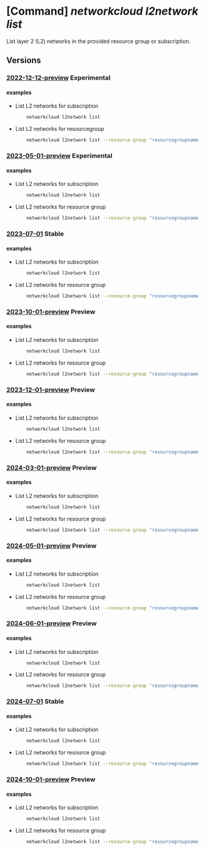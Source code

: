 # [Command] _networkcloud l2network list_

List layer 2 (L2) networks in the provided resource group or subscription.

## Versions

### [2022-12-12-preview](/Resources/mgmt-plane/L3N1YnNjcmlwdGlvbnMve30vcHJvdmlkZXJzL21pY3Jvc29mdC5uZXR3b3JrY2xvdWQvbDJuZXR3b3Jrcw==/2022-12-12-preview.xml) **Experimental**

<!-- mgmt-plane /subscriptions/{}/providers/microsoft.networkcloud/l2networks 2022-12-12-preview -->
<!-- mgmt-plane /subscriptions/{}/resourcegroups/{}/providers/microsoft.networkcloud/l2networks 2022-12-12-preview -->

#### examples

- List L2 networks for subscription
    ```bash
        networkcloud l2network list
    ```

- List L2 networks for resourcegroup
    ```bash
        networkcloud l2network list --resource-group "resourcegroupname"
    ```

### [2023-05-01-preview](/Resources/mgmt-plane/L3N1YnNjcmlwdGlvbnMve30vcHJvdmlkZXJzL21pY3Jvc29mdC5uZXR3b3JrY2xvdWQvbDJuZXR3b3Jrcw==/2023-05-01-preview.xml) **Experimental**

<!-- mgmt-plane /subscriptions/{}/providers/microsoft.networkcloud/l2networks 2023-05-01-preview -->
<!-- mgmt-plane /subscriptions/{}/resourcegroups/{}/providers/microsoft.networkcloud/l2networks 2023-05-01-preview -->

#### examples

- List L2 networks for subscription
    ```bash
        networkcloud l2network list
    ```

- List L2 networks for resource group
    ```bash
        networkcloud l2network list --resource-group "resourcegroupname"
    ```

### [2023-07-01](/Resources/mgmt-plane/L3N1YnNjcmlwdGlvbnMve30vcHJvdmlkZXJzL21pY3Jvc29mdC5uZXR3b3JrY2xvdWQvbDJuZXR3b3Jrcw==/2023-07-01.xml) **Stable**

<!-- mgmt-plane /subscriptions/{}/providers/microsoft.networkcloud/l2networks 2023-07-01 -->
<!-- mgmt-plane /subscriptions/{}/resourcegroups/{}/providers/microsoft.networkcloud/l2networks 2023-07-01 -->

#### examples

- List L2 networks for subscription
    ```bash
        networkcloud l2network list
    ```

- List L2 networks for resource group
    ```bash
        networkcloud l2network list --resource-group "resourcegroupname"
    ```

### [2023-10-01-preview](/Resources/mgmt-plane/L3N1YnNjcmlwdGlvbnMve30vcHJvdmlkZXJzL21pY3Jvc29mdC5uZXR3b3JrY2xvdWQvbDJuZXR3b3Jrcw==/2023-10-01-preview.xml) **Preview**

<!-- mgmt-plane /subscriptions/{}/providers/microsoft.networkcloud/l2networks 2023-10-01-preview -->
<!-- mgmt-plane /subscriptions/{}/resourcegroups/{}/providers/microsoft.networkcloud/l2networks 2023-10-01-preview -->

#### examples

- List L2 networks for subscription
    ```bash
        networkcloud l2network list
    ```

- List L2 networks for resource group
    ```bash
        networkcloud l2network list --resource-group "resourcegroupname"
    ```

### [2023-12-01-preview](/Resources/mgmt-plane/L3N1YnNjcmlwdGlvbnMve30vcHJvdmlkZXJzL21pY3Jvc29mdC5uZXR3b3JrY2xvdWQvbDJuZXR3b3Jrcw==/2023-12-01-preview.xml) **Preview**

<!-- mgmt-plane /subscriptions/{}/providers/microsoft.networkcloud/l2networks 2023-12-01-preview -->
<!-- mgmt-plane /subscriptions/{}/resourcegroups/{}/providers/microsoft.networkcloud/l2networks 2023-12-01-preview -->

#### examples

- List L2 networks for subscription
    ```bash
        networkcloud l2network list
    ```

- List L2 networks for resource group
    ```bash
        networkcloud l2network list --resource-group "resourcegroupname"
    ```

### [2024-03-01-preview](/Resources/mgmt-plane/L3N1YnNjcmlwdGlvbnMve30vcHJvdmlkZXJzL21pY3Jvc29mdC5uZXR3b3JrY2xvdWQvbDJuZXR3b3Jrcw==/2024-03-01-preview.xml) **Preview**

<!-- mgmt-plane /subscriptions/{}/providers/microsoft.networkcloud/l2networks 2024-03-01-preview -->
<!-- mgmt-plane /subscriptions/{}/resourcegroups/{}/providers/microsoft.networkcloud/l2networks 2024-03-01-preview -->

#### examples

- List L2 networks for subscription
    ```bash
        networkcloud l2network list
    ```

- List L2 networks for resource group
    ```bash
        networkcloud l2network list --resource-group "resourcegroupname"
    ```

### [2024-05-01-preview](/Resources/mgmt-plane/L3N1YnNjcmlwdGlvbnMve30vcHJvdmlkZXJzL21pY3Jvc29mdC5uZXR3b3JrY2xvdWQvbDJuZXR3b3Jrcw==/2024-05-01-preview.xml) **Preview**

<!-- mgmt-plane /subscriptions/{}/providers/microsoft.networkcloud/l2networks 2024-05-01-preview -->
<!-- mgmt-plane /subscriptions/{}/resourcegroups/{}/providers/microsoft.networkcloud/l2networks 2024-05-01-preview -->

#### examples

- List L2 networks for subscription
    ```bash
        networkcloud l2network list
    ```

- List L2 networks for resource group
    ```bash
        networkcloud l2network list --resource-group "resourcegroupname"
    ```

### [2024-06-01-preview](/Resources/mgmt-plane/L3N1YnNjcmlwdGlvbnMve30vcHJvdmlkZXJzL21pY3Jvc29mdC5uZXR3b3JrY2xvdWQvbDJuZXR3b3Jrcw==/2024-06-01-preview.xml) **Preview**

<!-- mgmt-plane /subscriptions/{}/providers/microsoft.networkcloud/l2networks 2024-06-01-preview -->
<!-- mgmt-plane /subscriptions/{}/resourcegroups/{}/providers/microsoft.networkcloud/l2networks 2024-06-01-preview -->

#### examples

- List L2 networks for subscription
    ```bash
        networkcloud l2network list
    ```

- List L2 networks for resource group
    ```bash
        networkcloud l2network list --resource-group "resourcegroupname"
    ```

### [2024-07-01](/Resources/mgmt-plane/L3N1YnNjcmlwdGlvbnMve30vcHJvdmlkZXJzL21pY3Jvc29mdC5uZXR3b3JrY2xvdWQvbDJuZXR3b3Jrcw==/2024-07-01.xml) **Stable**

<!-- mgmt-plane /subscriptions/{}/providers/microsoft.networkcloud/l2networks 2024-07-01 -->
<!-- mgmt-plane /subscriptions/{}/resourcegroups/{}/providers/microsoft.networkcloud/l2networks 2024-07-01 -->

#### examples

- List L2 networks for subscription
    ```bash
        networkcloud l2network list
    ```

- List L2 networks for resource group
    ```bash
        networkcloud l2network list --resource-group "resourcegroupname"
    ```

### [2024-10-01-preview](/Resources/mgmt-plane/L3N1YnNjcmlwdGlvbnMve30vcHJvdmlkZXJzL21pY3Jvc29mdC5uZXR3b3JrY2xvdWQvbDJuZXR3b3Jrcw==/2024-10-01-preview.xml) **Preview**

<!-- mgmt-plane /subscriptions/{}/providers/microsoft.networkcloud/l2networks 2024-10-01-preview -->
<!-- mgmt-plane /subscriptions/{}/resourcegroups/{}/providers/microsoft.networkcloud/l2networks 2024-10-01-preview -->

#### examples

- List L2 networks for subscription
    ```bash
        networkcloud l2network list
    ```

- List L2 networks for resource group
    ```bash
        networkcloud l2network list --resource-group "resourcegroupname"
    ```

